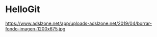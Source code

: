 # HelloGit
<span>https://www.adslzone.net/app/uploads-adslzone.net/2019/04/borrar-fondo-imagen-1200x675.jpg</span>
